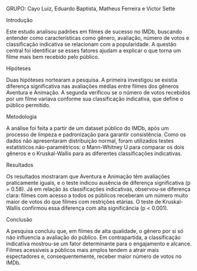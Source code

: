 GRUPO: Cayo Luiz, Eduardo Baptista, Matheus Ferreira e Victor Sette 

Introdução

Este estudo analisou padrões em filmes de sucesso no IMDb, buscando entender como características como gênero, avaliação, número de votos e classificação indicativa se relacionam com a popularidade. A questão central foi identificar se esses fatores ajudam a explicar o que torna um filme mais bem recebido pelo público.

Hipóteses

Duas hipóteses nortearam a pesquisa. A primeira investigou se existia diferença significativa nas avaliações médias entre filmes dos gêneros Aventura e Animação. A segunda verificou se o número de votos recebidos por um filme variava conforme sua classificação indicativa, que define o público permitido.

Metodologia

A análise foi feita a partir de um dataset público do IMDb, após um processo de limpeza e padronização para garantir consistência. Como os dados não apresentaram distribuição normal, foram utilizados testes estatísticos não-paramétricos: o Mann-Whitney U para comparar os dois gêneros e o Kruskal-Wallis para as diferentes classificações indicativas.

Resultados

Os resultados mostraram que Aventura e Animação têm avaliações praticamente iguais, e o teste indicou ausência de diferença significativa (p = 0.58). Já em relação às classificações indicativas, observou-se diferença clara: filmes com acesso a todos os públicos receberam um número muito maior de votos do que filmes com restrições etárias. O teste de Kruskal-Wallis confirmou essa diferença com alta significância (p < 0.001).

Conclusão

A pesquisa concluiu que, em filmes de alta qualidade, o gênero por si só não influencia a avaliação do público. Em contrapartida, a classificação indicativa mostrou-se um fator determinante para o engajamento e alcance. Filmes acessíveis a públicos mais amplos tendem a atrair mais espectadores e, consequentemente, receber maior número de votos no IMDb.
